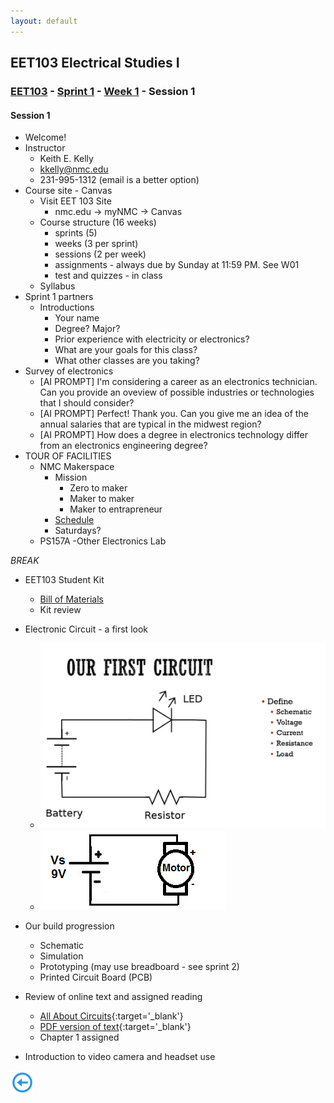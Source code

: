 ```yaml
---
layout: default
---
```


## EET103 Electrical Studies I

### [EET103](../../../) - [Sprint 1](../../) - [Week 1](../) - Session 1

#### **Session 1**

- Welcome! 
- Instructor
    - Keith E. Kelly
    - kkelly@nmc.edu
    - 231-995-1312 (email is a better option)
- Course site - Canvas  
    - Visit EET 103 Site
        - nmc.edu -> myNMC -> Canvas
    - Course structure (16 weeks)
        - sprints (5)
        - weeks (3 per sprint)
        - sessions (2 per week)
        - assignments - always due by Sunday at 11:59 PM. See W01
        - test and quizzes - in class
    - Syllabus
- Sprint 1 partners
    - Introductions
        - Your name
        - Degree? Major?
        - Prior experience with electricity or electronics?
        - What are your goals for this class?
        - What other classes are you taking?
- Survey of electronics
    - [AI PROMPT] I'm considering a career as an electronics technician. Can you provide an oveview of possible industries or technologies that I should consider?
    - [AI PROMPT] Perfect! Thank you. Can you give me an idea of the annual salaries that are typical in the midwest region?
    - [AI PROMPT] How does a degree in electronics technology differ from an electronics engineering degree?
- TOUR OF FACILITIES 
    - NMC Makerspace
        - Mission
            - Zero to maker
            - Maker to maker
            - Maker to entrapreneur
        - [Schedule](https://calendar.google.com/calendar/u/0/r?cid=Y185azMydGVtNGs5ZXRsMGVqMDQ0a2s5bGV0MEBncm91cC5jYWxlbmRhci5nb29nbGUuY29t)
        - Saturdays?
    - PS157A -Other Electronics Lab

*BREAK*

- EET103 Student Kit
    - [Bill of Materials](../../../hardware_kit/EET103_kit_BOM.pdf)
    - Kit review
    
- Electronic Circuit - a first look
    - ![led circuit](led_circuit.jpg)
    - ![dc motor](motor_circuit.png)

- Our build progression
    - Schematic
    - Simulation
    - Prototyping (may use breadboard - see sprint 2)
    - Printed Circuit Board (PCB)

- Review of online text and assigned reading
    - [All About Circuits](https://www.allaboutcircuits.com/textbook/direct-current/){:target='_blank'}
    - [PDF version of text](<../../../resources/All about circuits - DC.pdf>){:target='_blank'}
    - Chapter 1 assigned

- Introduction to video camera and headset use


[![back button](../../../back_button.png)](../)